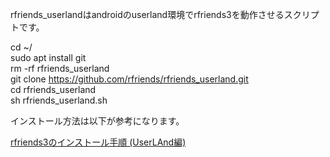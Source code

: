 rfriends_userlandはandroidのuserland環境でrfriends3を動作させるスクリプトです。  
  
cd ~/  
sudo apt install git  
rm -rf rfriends_userland  
git clone https://github.com/rfriends/rfriends_userland.git  
cd rfriends_userland  
sh rfriends_userland.sh  
  
インストール方法は以下が参考になります。  
  
[rfriends3のインストール手順 (UserLAnd編)](https://github.com/rfriends/rfriends_userland/wiki)
